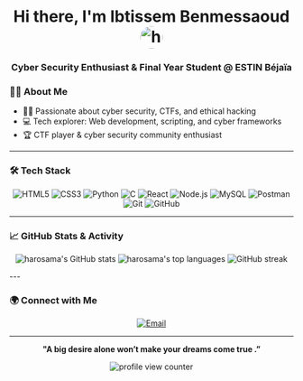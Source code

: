 <!-- Profile README for Ibtissam Benmessoud (harosama) -->

<h1 align="center">Hi there, I'm Ibtissem Benmessaoud <img src="https://github.com/harosama.png" width="40" style="border-radius:50%" alt="harosama" /> </h1>
<h3 align="center">Cyber Security Enthusiast & Final Year Student @ ESTIN Béjaïa</h3>

### 🦸‍♀️ About Me

- 🕵️‍♀️ Passionate about cyber security, CTFs, and ethical hacking
- 💻 Tech explorer: Web development, scripting, and cyber frameworks
- 🏆 CTF player & cyber security community enthusiast

---

### 🛠️ Tech Stack

<p align="center">
  <img src="https://img.shields.io/badge/HTML5-E34F26?style=flat-square&logo=html5&logoColor=white" alt="HTML5"/>
  <img src="https://img.shields.io/badge/CSS3-1572B6?style=flat-square&logo=css3&logoColor=white" alt="CSS3"/>
  <img src="https://img.shields.io/badge/Python-3776AB?style=flat-square&logo=python&logoColor=white" alt="Python"/>
  <img src="https://img.shields.io/badge/C-00599C?style=flat-square&logo=c&logoColor=white" alt="C"/>
  <img src="https://img.shields.io/badge/React-20232a?style=flat-square&logo=react" alt="React"/>
  <img src="https://img.shields.io/badge/Node.js-339933?style=flat-square&logo=node.js&logoColor=white" alt="Node.js"/>
  <img src="https://img.shields.io/badge/MySQL-005C84?style=flat-square&logo=mysql&logoColor=white" alt="MySQL"/>
  <img src="https://img.shields.io/badge/Postman-FF6C37?style=flat-square&logo=postman&logoColor=white" alt="Postman"/>
  <img src="https://img.shields.io/badge/Git-F05032?style=flat-square&logo=git&logoColor=white" alt="Git"/>
  <img src="https://img.shields.io/badge/GitHub-181717?style=flat-square&logo=github&logoColor=white" alt="GitHub"/>
</p>

---

### 📈 GitHub Stats & Activity

<p align="center">
  <img src="https://github-readme-stats.vercel.app/api?username=harosama&show_icons=true&theme=radical&hide_border=true" alt="harosama's GitHub stats" />
  <img src="https://github-readme-stats.vercel.app/api/top-langs/?username=harosama&layout=compact&theme=radical&hide_border=true" alt="harosama's top languages"/>
  <img src="https://streak-stats.demolab.com?user=harosama&theme=radical&hide_border=true" alt="GitHub streak"/>
</p>
---

### 🌍 Connect with Me

<p align="center">
  <a href="mailto:i_benmessoud@estin.dz">
    <img src="https://img.shields.io/badge/Email-i_benmessoud@estin.dz-D14836?style=flat-square&logo=gmail&logoColor=white" alt="Email"/>
  </a>
  <!-- Add your LinkedIn, Twitter, or other links below if you want -->
  <!--
  <a href="https://www.linkedin.com/in/YOUR-LINKEDIN">
    <img src="https://img.shields.io/badge/LinkedIn-0077B5?style=flat-square&logo=linkedin&logoColor=white" alt="LinkedIn"/>
  </a>
  -->
</p>

---

<p align="center">
  <b>"A big desire alone won’t make your dreams come true .”</b>
</p>

<p align="center">
  <img src="https://komarev.com/ghpvc/?username=harosama&style=flat-square&color=blueviolet" alt="profile view counter"/>
</p>

